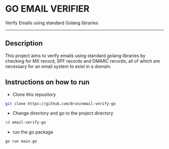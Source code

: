 # GO EMAIL VERIFIER
Verify Emails using standard Golang libraries

---

## Description
This project aims to verify emails using standard golang libraries by checking for MX record, SPF records and DMARC records, all of which are necessary for an email system to exist in a domain.

## Instructions on how to run

- Clone this repository
```bash
git clone https://github.com/8rxn/email-verify-go
```

- Change directory and go to the project directory
```bash
cd email-verify-go
```

- run the go package
```bash
go run main.go
```


